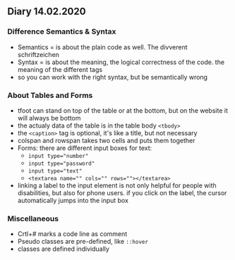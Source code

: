 ## Diary 14.02.2020

### Difference Semantics & Syntax
* Semantics = is about the plain code as well. The divverent schriftzeichen
* Syntax = is about the meaning, the logical correctness of the code. the meaning of the different tags
* so you can work with the right syntax, but be semantically wrong

### About Tables and Forms
* tfoot can stand on top of the table or at the bottom, but on the website it will always be bottom
* the actualy data of the table is in the table body ```<tbody>```
* the ```<caption>``` tag is optional, it's like a title, but not necessary
* colspan and rowspan takes two cells and puts them together
* Forms: there are different input boxes for text:
     * ```input type="number"```
     * ```input type="password"```
     * ```input type="text"```
     * ```<textarea name="" cols="" rows=""></textarea>```
* linking a label to the input element is not only helpful for people with disabilities, but also for phone users. if you click on the label, the cursor automatically jumps into the input box

### Miscellaneous
* Crtl+# marks a code line as comment
* Pseudo classes are pre-defined, like ```::hover```
* classes are defined individually



